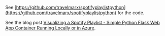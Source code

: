 See [https://github.com/travelmarx/spotifyplaylistpython](https://github.com/travelmarx/spotifyplaylistpython) for the code.

See the blog post [Visualizing a Spotify Playlist - Simple Python Flask Web App Container Running Locally or in Azure](https://blog.travelmarx.com/2022/09/visualizing-spotify-playlist-simple-python-flask-web-app-container.html).